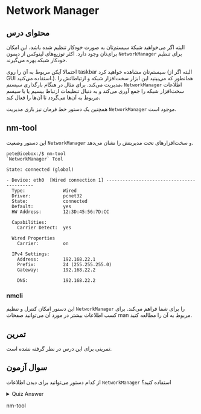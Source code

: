 # Network Manager

## محتوای درس

البته اگر می‌خواهید شبکهٔ سیستم‌تان به صورت خودکار تنظیم شده باشد‌، این امکان
برای‌تان وجود دارد. اکثر توزیع‌های لینوکس از دیمون `NetworkManager` برای تنظیم
خودکار شبکه بهره می‌گیرند.

احتمالا آیکن مربوط به آن را روی taskbar سیستم‌تان مشاهده خواهید کرد (البته اگر از
GUI استفاده می‌کنید.). همانطور که می‌بینید این ابزار سخت‌افزار شبکه و ارتباطاتش را
مدیریت می‌کند. برای مثال در هنگام بارگذاری سیستم‌، `NetworkManager` اطلاعات سخت‌افزار
شبکه را جمع آوری می‌کند و به دنبال تنظیمات ارتباط بیسیم یا با سیسم مربوط به آن‌ها
می‌گردد تا آن‌ها را فعال کند.

همچنین یک دستور خط فرمان نیز باری مدیریت `NetworkManager` موجود است.

## nm-tool

این دستور وضعیت `NetworkManager` و سخت‌افزار‌های تحت مدیریتش را نشان می‌دهد.

```
pete@icebox:/$ nm-tool
`NetworkManager` Tool

State: connected (global)

- Device: eth0  [Wired connection 1] -------------------------------------------
  Type:              Wired
  Driver:            pcnet32
  State:             connected
  Default:           yes
  HW Address:        12:3D:45:56:7D:CC

  Capabilities:
    Carrier Detect:  yes

  Wired Properties
    Carrier:         on

  IPv4 Settings:
    Address:         192.168.22.1
    Prefix:          24 (255.255.255.0)
    Gateway:         192.168.22.2

    DNS:             192.168.22.2
```

### nmcli

این دستور امکان کنترل و تنظیم `NetworkManager` را برای شما فراهم می‌کند. برای کسب
اطلاعات بیشتر در مورد آن می‌توانید صفحات man مربوط به آن را مطالعه کنید.

## تمرین

تمرینی برای این درس در نظر گرفته نشده است. 

## سوال آزمون

از کدام دستور می‌توانید برای دیدن اطلاعات `NetworkManager` استفاده کنید؟

<details>
    <summary>Quiz Answer</summary>
</details>

nm-tool
